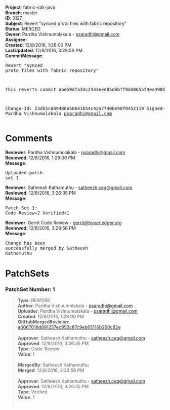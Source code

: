<strong>Project</strong>: fabric-sdk-java<br><strong>Branch</strong>: master<br><strong>ID</strong>: 3127<br><strong>Subject</strong>: Revert "synced proto files with fabric repository"<br><strong>Status</strong>: MERGED<br><strong>Owner</strong>: Pardha Vishnumolakala - psaradhi@gmail.com<br><strong>Assignee</strong>:<br><strong>Created</strong>: 12/8/2016, 1:28:00 PM<br><strong>LastUpdated</strong>: 12/8/2016, 3:29:56 PM<br><strong>CommitMessage</strong>:<br><pre>Revert "synced proto files with fabric repository"

This reverts commit abe59dfa33c2433eed85d6bff9dd0655f4ea4986.

Change-Id: I3db5c609486650b41b54c42a7740be90f0452119
Signed-off-by: Pardha Vishnumolakala <psaradhi@gmail.com>
</pre><h1>Comments</h1><strong>Reviewer</strong>: Pardha Vishnumolakala - psaradhi@gmail.com<br><strong>Reviewed</strong>: 12/8/2016, 1:28:00 PM<br><strong>Message</strong>: <pre>Uploaded patch set 1.</pre><strong>Reviewer</strong>: Satheesh Kathamuthu - satheesh.ceg@gmail.com<br><strong>Reviewed</strong>: 12/8/2016, 3:26:35 PM<br><strong>Message</strong>: <pre>Patch Set 1: Code-Review+2 Verified+1</pre><strong>Reviewer</strong>: Gerrit Code Review - gerrit@hyperledger.org<br><strong>Reviewed</strong>: 12/8/2016, 3:29:56 PM<br><strong>Message</strong>: <pre>Change has been successfully merged by Satheesh Kathamuthu</pre><h1>PatchSets</h1><h3>PatchSet Number: 1</h3><blockquote><strong>Type</strong>: REWORK<br><strong>Author</strong>: Pardha Vishnumolakala - psaradhi@gmail.com<br><strong>Uploader</strong>: Pardha Vishnumolakala - psaradhi@gmail.com<br><strong>Created</strong>: 12/8/2016, 1:28:00 PM<br><strong>GitHubMergedRevision</strong>: [a0067018d891257ec952c87c9eb65116b260c82e](https://github.com/hyperledger/fabric-sdk-java/commit/a0067018d891257ec952c87c9eb65116b260c82e)<br><br><strong>Approver</strong>: Satheesh Kathamuthu - satheesh.ceg@gmail.com<br><strong>Approved</strong>: 12/8/2016, 3:26:35 PM<br><strong>Type</strong>: Code-Review<br><strong>Value</strong>: 1<br><br><strong>MergedBy</strong>: Satheesh Kathamuthu<br><strong>Merged</strong>: 12/8/2016, 3:29:56 PM<br><br><strong>Approver</strong>: Satheesh Kathamuthu - satheesh.ceg@gmail.com<br><strong>Approved</strong>: 12/8/2016, 3:26:35 PM<br><strong>Type</strong>: Verified<br><strong>Value</strong>: 1<br><br></blockquote>